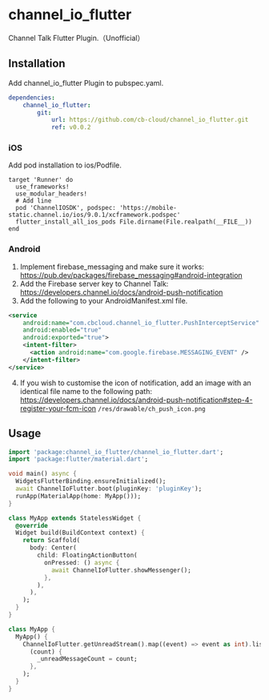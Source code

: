 # channel_io_flutter
Channel Talk Flutter Plugin.（Unofficial）

## Installation
Add channel_io_flutter Plugin to pubspec.yaml.
```yaml
dependencies:
    channel_io_flutter:
        git:
            url: https://github.com/cb-cloud/channel_io_flutter.git
            ref: v0.0.2
```
### iOS
Add pod installation to ios/Podfile.
```pod
target 'Runner' do
  use_frameworks!
  use_modular_headers!
  # Add line
  pod 'ChannelIOSDK', podspec: 'https://mobile-static.channel.io/ios/9.0.1/xcframework.podspec'
  flutter_install_all_ios_pods File.dirname(File.realpath(__FILE__))
end
```

### Android
1. Implement firebase_messaging and make sure it works: https://pub.dev/packages/firebase_messaging#android-integration
2. Add the Firebase server key to Channel Talk: https://developers.channel.io/docs/android-push-notification
3. Add the following to your AndroidManifest.xml file.
```xml
<service
    android:name="com.cbcloud.channel_io_flutter.PushInterceptService"
    android:enabled="true"
    android:exported="true">
    <intent-filter>
      <action android:name="com.google.firebase.MESSAGING_EVENT" />
    </intent-filter>
</service>
```
4. If you wish to customise the icon of notification, add an image with an identical file name to the following path: https://developers.channel.io/docs/android-push-notification#step-4-register-your-fcm-icon
`/res/drawable/ch_push_icon.png`

## Usage
```dart
import 'package:channel_io_flutter/channel_io_flutter.dart';
import 'package:flutter/material.dart';

void main() async {
  WidgetsFlutterBinding.ensureInitialized();
  await ChannelIoFlutter.boot(pluginKey: 'pluginKey');
  runApp(MaterialApp(home: MyApp()));
}

class MyApp extends StatelessWidget {
  @override
  Widget build(BuildContext context) {
    return Scaffold(
      body: Center(
        child: FloatingActionButton(
          onPressed: () async {
            await ChannelIoFlutter.showMessenger();
          },
        ),
      ),
    );
  }
}
```

```dart
class MyApp {
  MyApp() {
    ChannelIoFlutter.getUnreadStream().map((event) => event as int).listen(
      (count) {
        _unreadMessageCount = count;
      },
    );
  }
}
```